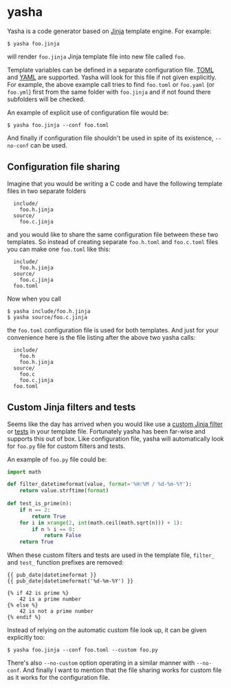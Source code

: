 # yasha

Yasha is a code generator based on [Jinja](http://jinja.pocoo.org/) template engine. For example:

```
$ yasha foo.jinja
```

will render `foo.jinja` Jinja template file into new file called `foo`.

Template variables can be defined in a separate configuration file. [TOML](https://github.com/toml-lang/toml) and [YAML](http://yaml.org/) are supported. Yasha will look for this file if not given explicitly. For example, the above example call tries to find `foo.toml` or `foo.yaml` (or `foo.yml`) first from the same folder with `foo.jinja` and if not found there subfolders will be checked.

An example of explicit use of configuration file would be:

```
$ yasha foo.jinja --conf foo.toml
```

And finally if configuration file shouldn't be used in spite of its existence, ``--no-conf`` can be used.

## Configuration file sharing

Imagine that you would be writing a C code and have the following template files in two separate folders

```
  include/
    foo.h.jinja
  source/
    foo.c.jinja
```

and you would like to share the same configuration file between these two templates. So instead of creating separate `foo.h.toml` and `foo.c.toml` files you can make one `foo.toml` like this:

```
  include/
    foo.h.jinja
  source/
    foo.c.jinja
  foo.toml
```

Now when you call

```
$ yasha include/foo.h.jinja
$ yasha source/foo.c.jinja
```

the `foo.toml` configuration file is used for both templates. And just for your convenience here is the file listing after the above two yasha calls:

```
  include/
    foo.h
    foo.h.jinja
  source/
    foo.c
    foo.c.jinja
  foo.toml
```

## Custom Jinja filters and tests

Seems like the day has arrived when you would like use a [custom Jinja filter](http://jinja.pocoo.org/docs/dev/api/#custom-filters) or [tests](http://jinja.pocoo.org/docs/dev/api/#custom-tests) in your template file. Fortunately yasha has been far-wise and supports this out of box. Like configuration file, yasha will automatically look for `foo.py` file for custom filters and tests.

An example of `foo.py` file could be:

```python
import math

def filter_datetimeformat(value, format='%H:%M / %d-%m-%Y'):
    return value.strftime(format)
    
def test_is_prime(n):
    if n == 2:
        return True
    for i in xrange(2, int(math.ceil(math.sqrt(n))) + 1):
        if n % i == 0:
            return False
    return True
```

When these custom filters and tests are used in the template file, `filter_` and `test_` function prefixes are removed:

```jinja
{{ pub_date|datetimeformat }}
{{ pub_date|datetimeformat('%d-%m-%Y') }}

{% if 42 is prime %}
    42 is a prime number
{% else %}
    42 is not a prime number
{% endif %}
```

Instead of relying on the automatic custom file look up, it can be given explicitly too:

```
$ yasha foo.jinja --conf foo.toml --custom foo.py
```

There's also `--no-custom` option operating in a similar manner with `--no-conf`. And finally I want to mention that the file sharing works for custom file as it works for the configuration file.
